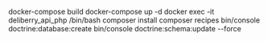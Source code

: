 docker-compose build
docker-compose up -d
docker exec -it deliberry_api_php /bin/bash
composer install
composer recipes
bin/console doctrine:database:create
bin/console doctrine:schema:update --force